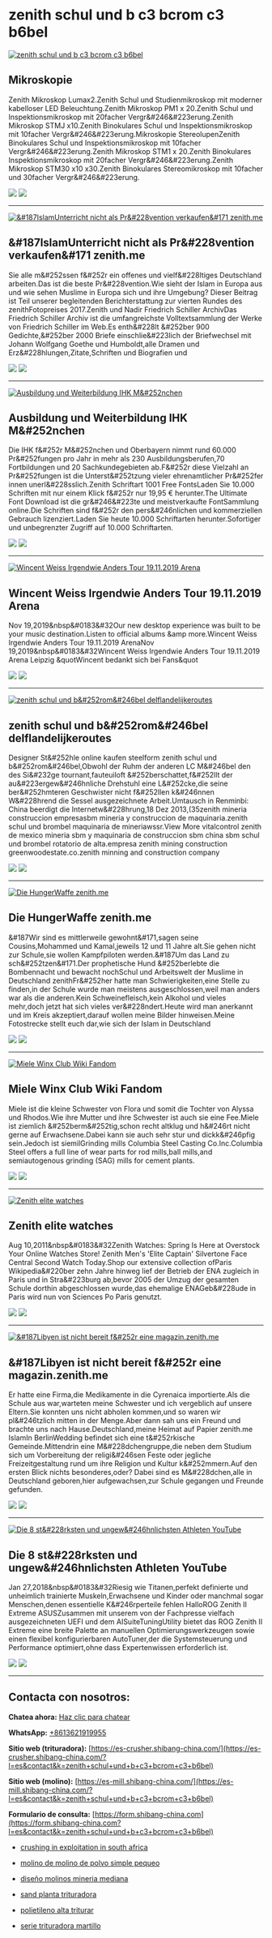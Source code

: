 # zenith schul und b c3 bcrom c3 b6bel

<a href="https://swt.shibang-china.com/?l=es&img&k=zenith+schul+und+b+c3+bcrom+c3+b6bel" target="_blank">![zenith schul und b c3 bcrom c3 b6bel](http://static.shibang-china.com/all-800x300/626.jpg)</a>

## Mikroskopie
Zenith Mikroskop Lumax2.Zenith Schul und Studienmikroskop mit moderner kabelloser LED Beleuchtung.Zenith Mikroskop PM1 x 20.Zenith Schul und Inspektionsmikroskop mit 20facher Vergr&#246&#223erung.Zenith Mikroskop STMJ x10.Zenith Binokulares Schul und Inspektionsmikroskop mit 10facher Vergr&#246&#223erung.Mikroskopie StereolupenZenith Binokulares Schul und Inspektionsmikroskop mit 10facher Vergr&#246&#223erung.Zenith Mikroskop STM1 x 20.Zenith Binokulares Inspektionsmikroskop mit 20facher Vergr&#246&#223erung.Zenith Mikroskop STM30 x10 x30.Zenith Binokulares Stereomikroskop mit 10facher und 30facher Vergr&#246&#223erung.


<a href="https://whatsapp.shibangsoft.com/WhatsApp.php" target="_blank" title="WhatsApp">![](http://static.shibang-china.com/icon/whatsapp.png)</a> <a href="https://swt.shibang-china.com/?l=es&icon&k=zenith+schul+und+b+c3+bcrom+c3+b6bel" target="_blank">![](http://static.shibang-china.com/icon/chat-es.png)</a>

---

<a href="https://swt.shibang-china.com/?l=es&img&k=zenith+schul+und+b+c3+bcrom+c3+b6bel" target="_blank">![&#187IslamUnterricht nicht als Pr&#228vention verkaufen&#171 zenith.me](http://static.shibang-china.com/all-800x300/88.jpg)</a>

## &#187IslamUnterricht nicht als Pr&#228vention verkaufen&#171 zenith.me
Sie alle m&#252ssen f&#252r ein offenes und vielf&#228ltiges Deutschland arbeiten.Das ist die beste Pr&#228vention.Wie sieht der Islam in Europa aus und wie sehen Muslime in Europa sich und ihre Umgebung? Dieser Beitrag ist Teil unserer begleitenden Berichterstattung zur vierten Rundes des zenithFotopreises 2017.Zenith und Nadir Friedrich Schiller ArchivDas Friedrich Schiller Archiv ist die umfangreichste Volltextsammlung der Werke von Friedrich Schiller im Web.Es enth&#228lt &#252ber 900 Gedichte,&#252ber 2000 Briefe einschlie&#223lich der Briefwechsel mit Johann Wolfgang Goethe und Humboldt,alle Dramen und Erz&#228hlungen,Zitate,Schriften und Biografien und


<a href="https://whatsapp.shibangsoft.com/WhatsApp.php" target="_blank" title="WhatsApp">![](http://static.shibang-china.com/icon/whatsapp.png)</a> <a href="https://swt.shibang-china.com/?l=es&icon&k=zenith+schul+und+b+c3+bcrom+c3+b6bel" target="_blank">![](http://static.shibang-china.com/icon/chat-es.png)</a>

---

<a href="https://swt.shibang-china.com/?l=es&img&k=zenith+schul+und+b+c3+bcrom+c3+b6bel" target="_blank">![Ausbildung und Weiterbildung IHK M&#252nchen](http://static.shibang-china.com/all-800x300/1421.jpg)</a>

## Ausbildung und Weiterbildung IHK M&#252nchen
Die IHK f&#252r M&#252nchen und Oberbayern nimmt rund 60.000 Pr&#252fungen pro Jahr in mehr als 230 Ausbildungsberufen,70 Fortbildungen und 20 Sachkundegebieten ab.F&#252r diese Vielzahl an Pr&#252fungen ist die Unterst&#252tzung vieler ehrenamtlicher Pr&#252fer innen unerl&#228sslich.Zenith Schriftart 1001 Free FontsLaden Sie 10.000 Schriften mit nur einem Klick f&#252r nur 19,95 € herunter.The Ultimate Font Download ist die gr&#246&#223te und meistverkaufte FontSammlung online.Die Schriften sind f&#252r den pers&#246nlichen und kommerziellen Gebrauch lizenziert.Laden Sie heute 10.000 Schriftarten herunter.Sofortiger und unbegrenzter Zugriff auf 10.000 Schriftarten.


<a href="https://whatsapp.shibangsoft.com/WhatsApp.php" target="_blank" title="WhatsApp">![](http://static.shibang-china.com/icon/whatsapp.png)</a> <a href="https://swt.shibang-china.com/?l=es&icon&k=zenith+schul+und+b+c3+bcrom+c3+b6bel" target="_blank">![](http://static.shibang-china.com/icon/chat-es.png)</a>

---

<a href="https://swt.shibang-china.com/?l=es&img&k=zenith+schul+und+b+c3+bcrom+c3+b6bel" target="_blank">![Wincent Weiss Irgendwie Anders Tour 19.11.2019 Arena](http://static.shibang-china.com/all-800x300/654.jpg)</a>

## Wincent Weiss Irgendwie Anders Tour 19.11.2019 Arena
Nov 19,2019&nbsp&#0183&#32Our new desktop experience was built to be your music destination.Listen to official albums &amp more.Wincent Weiss Irgendwie Anders Tour 19.11.2019 ArenaNov 19,2019&nbsp&#0183&#32Wincent Weiss Irgendwie Anders Tour 19.11.2019 Arena Leipzig &quotWincent bedankt sich bei Fans&quot


<a href="https://whatsapp.shibangsoft.com/WhatsApp.php" target="_blank" title="WhatsApp">![](http://static.shibang-china.com/icon/whatsapp.png)</a> <a href="https://swt.shibang-china.com/?l=es&icon&k=zenith+schul+und+b+c3+bcrom+c3+b6bel" target="_blank">![](http://static.shibang-china.com/icon/chat-es.png)</a>

---

<a href="https://swt.shibang-china.com/?l=es&img&k=zenith+schul+und+b+c3+bcrom+c3+b6bel" target="_blank">![zenith schul und b&#252rom&#246bel delflandelijkeroutes](http://static.shibang-china.com/all-800x300/977.jpg)</a>

## zenith schul und b&#252rom&#246bel delflandelijkeroutes
Designer St&#252hle online kaufen steelform zenith schul und b&#252rom&#246bel,Obwohl der Ruhm der anderen LC M&#246bel den des Si&#232ge tournant,fauteuiloft &#252berschattet,f&#252llt der au&#223ergew&#246hnliche Drehstuhl eine L&#252cke,die seine ber&#252hmteren Geschwister nicht f&#252llen k&#246nnen W&#228hrend die Sessel ausgezeichnete Arbeit.Umtausch in Renminbi: China beerdigt die Internetw&#228hrung,18 Dez 2013,(35zenith mineria construccion empresasbm mineria y construccion de maquinaria.zenith schul und brombel maquinaria de mineriawssr.View More vitalcontrol zenith de mexico mineria sbm y maquinaria de construccion sbm china sbm schul und brombel rotatorio de alta.empresa zenith mining construction greenwoodestate.co.zenith minning and construction company


<a href="https://whatsapp.shibangsoft.com/WhatsApp.php" target="_blank" title="WhatsApp">![](http://static.shibang-china.com/icon/whatsapp.png)</a> <a href="https://swt.shibang-china.com/?l=es&icon&k=zenith+schul+und+b+c3+bcrom+c3+b6bel" target="_blank">![](http://static.shibang-china.com/icon/chat-es.png)</a>

---

<a href="https://swt.shibang-china.com/?l=es&img&k=zenith+schul+und+b+c3+bcrom+c3+b6bel" target="_blank">![Die HungerWaffe zenith.me](http://static.shibang-china.com/all-800x300/818.jpg)</a>

## Die HungerWaffe zenith.me
&#187Wir sind es mittlerweile gewohnt&#171,sagen seine Cousins,Mohammed und Kamal,jeweils 12 und 11 Jahre alt.Sie gehen nicht zur Schule,sie wollen Kampfpiloten werden.&#187Um das Land zu sch&#252tzen&#171.Der prophetische Hund &#252berlebte die Bombennacht und bewacht nochSchul und Arbeitswelt der Muslime in Deutschland zenithFr&#252her hatte man Schwierigkeiten,eine Stelle zu finden,in der Schule wurde man meistens ausgeschlossen,weil man anders war als die anderen.Kein Schweinefleisch,kein Alkohol und vieles mehr,doch jetzt hat sich vieles ver&#228ndert.Heute wird man anerkannt und im Kreis akzeptiert,darauf wollen meine Bilder hinweisen.Meine Fotostrecke stellt euch dar,wie sich der Islam in Deutschland


<a href="https://whatsapp.shibangsoft.com/WhatsApp.php" target="_blank" title="WhatsApp">![](http://static.shibang-china.com/icon/whatsapp.png)</a> <a href="https://swt.shibang-china.com/?l=es&icon&k=zenith+schul+und+b+c3+bcrom+c3+b6bel" target="_blank">![](http://static.shibang-china.com/icon/chat-es.png)</a>

---

<a href="https://swt.shibang-china.com/?l=es&img&k=zenith+schul+und+b+c3+bcrom+c3+b6bel" target="_blank">![Miele Winx Club Wiki Fandom](http://static.shibang-china.com/all-800x300/777.jpg)</a>

## Miele Winx Club Wiki Fandom
Miele ist die kleine Schwester von Flora und somit die Tochter von Alyssa und Rhodos.Wie ihre Mutter und ihre Schwester ist auch sie eine Fee.Miele ist ziemlich &#252berm&#252tig,schon recht altklug und h&#246rt nicht gerne auf Erwachsene.Dabei kann sie auch sehr stur und dickk&#246pfig sein.Jedoch ist siemilGrinding mills Columbia Steel Casting Co.Inc.Columbia Steel offers a full line of wear parts for rod mills,ball mills,and semiautogenous grinding (SAG) mills for cement plants.


<a href="https://whatsapp.shibangsoft.com/WhatsApp.php" target="_blank" title="WhatsApp">![](http://static.shibang-china.com/icon/whatsapp.png)</a> <a href="https://swt.shibang-china.com/?l=es&icon&k=zenith+schul+und+b+c3+bcrom+c3+b6bel" target="_blank">![](http://static.shibang-china.com/icon/chat-es.png)</a>

---

<a href="https://swt.shibang-china.com/?l=es&img&k=zenith+schul+und+b+c3+bcrom+c3+b6bel" target="_blank">![Zenith elite watches](http://static.shibang-china.com/all-800x300/614.jpg)</a>

## Zenith elite watches
Aug 10,2011&nbsp&#0183&#32Zenith Watches: Spring Is Here at Overstock Your Online Watches Store! Zenith Men's 'Elite Captain' Silvertone Face Central Second Watch Today.Shop our extensive collection ofParis Wikipedia&#220ber zehn Jahre hinweg lief der Betrieb der ENA zugleich in Paris und in Stra&#223burg ab,bevor 2005 der Umzug der gesamten Schule dorthin abgeschlossen wurde,das ehemalige ENAGeb&#228ude in Paris wird nun von Sciences Po Paris genutzt.


<a href="https://whatsapp.shibangsoft.com/WhatsApp.php" target="_blank" title="WhatsApp">![](http://static.shibang-china.com/icon/whatsapp.png)</a> <a href="https://swt.shibang-china.com/?l=es&icon&k=zenith+schul+und+b+c3+bcrom+c3+b6bel" target="_blank">![](http://static.shibang-china.com/icon/chat-es.png)</a>

---

<a href="https://swt.shibang-china.com/?l=es&img&k=zenith+schul+und+b+c3+bcrom+c3+b6bel" target="_blank">![&#187Libyen ist nicht bereit f&#252r eine magazin.zenith.me](http://static.shibang-china.com/all-800x300/514.jpg)</a>

## &#187Libyen ist nicht bereit f&#252r eine magazin.zenith.me
Er hatte eine Firma,die Medikamente in die Cyrenaica importierte.Als die Schule aus war,warteten meine Schwester und ich vergeblich auf unsere Eltern.Sie konnten uns nicht abholen kommen,und so waren wir pl&#246tzlich mitten in der Menge.Aber dann sah uns ein Freund und brachte uns nach Hause.Deutschland,meine Heimat auf Papier zenith.me IslamIn BerlinWedding befindet sich eine t&#252rkische Gemeinde.Mittendrin eine M&#228dchengruppe,die neben dem Studium sich um Vorbereitung der religi&#246sen Feste oder jegliche Freizeitgestaltung rund um ihre Religion und Kultur k&#252mmern.Auf den ersten Blick nichts besonderes,oder? Dabei sind es M&#228dchen,alle in Deutschland geboren,hier aufgewachsen,zur Schule gegangen und Freunde gefunden.


<a href="https://whatsapp.shibangsoft.com/WhatsApp.php" target="_blank" title="WhatsApp">![](http://static.shibang-china.com/icon/whatsapp.png)</a> <a href="https://swt.shibang-china.com/?l=es&icon&k=zenith+schul+und+b+c3+bcrom+c3+b6bel" target="_blank">![](http://static.shibang-china.com/icon/chat-es.png)</a>

---

<a href="https://swt.shibang-china.com/?l=es&img&k=zenith+schul+und+b+c3+bcrom+c3+b6bel" target="_blank">![Die 8 st&#228rksten und ungew&#246hnlichsten Athleten YouTube](http://static.shibang-china.com/all-800x300/557.jpg)</a>

## Die 8 st&#228rksten und ungew&#246hnlichsten Athleten YouTube
Jan 27,2018&nbsp&#0183&#32Riesig wie Titanen,perfekt definierte und unheimlich trainierte Muskeln,Erwachsene und Kinder oder manchmal sogar Menschen,denen essentielle K&#246rperteile fehlen HalloROG Zenith II Extreme ASUSZusammen mit unserem von der Fachpresse vielfach ausgezeichneten UEFI und dem AISuiteTuningUtility bietet das ROG Zenith II Extreme eine breite Palette an manuellen Optimierungswerkzeugen sowie einen flexibel konfigurierbaren AutoTuner,der die Systemsteuerung und Performance optimiert,ohne dass Expertenwissen erforderlich ist.


<a href="https://whatsapp.shibangsoft.com/WhatsApp.php" target="_blank" title="WhatsApp">![](http://static.shibang-china.com/icon/whatsapp.png)</a> <a href="https://swt.shibang-china.com/?l=es&icon&k=zenith+schul+und+b+c3+bcrom+c3+b6bel" target="_blank">![](http://static.shibang-china.com/icon/chat-es.png)</a>

---
## Contacta con nosotros:

**Chatea ahora:** [Haz clic para chatear](https://swt.shibang-china.com?l=es&contact&k=zenith+schul+und+b+c3+bcrom+c3+b6bel)

**WhatsApp:**  [+8613621919955](https://whatsapp.shibangsoft.com/WhatsApp.php)

**Sitio web (trituradora):** [https://es-crusher.shibang-china.com/](https://es-crusher.shibang-china.com/?l=es&contact&k=zenith+schul+und+b+c3+bcrom+c3+b6bel)

**Sitio web (molino):** [https://es-mill.shibang-china.com/](https://es-mill.shibang-china.com/?l=es&contact&k=zenith+schul+und+b+c3+bcrom+c3+b6bel)

**Formulario de consulta:** [https://form.shibang-china.com](https://form.shibang-china.com?l=es&contact&k=zenith+schul+und+b+c3+bcrom+c3+b6bel)

* [crushing in exploitation in south africa](../67/crushing%20in%20exploitation%20in%20south%20africa.md)

* [molino de molino de polvo simple pequeo](../66/molino%20de%20molino%20de%20polvo%20simple%20pequeo.md)

* [diseño molinos mineria mediana](../77/dise%C3%B1o%20molinos%20mineria%20mediana.md)

* [sand planta trituradora](../66/sand%20planta%20trituradora.md)

* [polietileno alta triturar](../69/polietileno%20alta%20triturar.md)

* [serie trituradora martillo](../67/serie%20trituradora%20martillo.md)